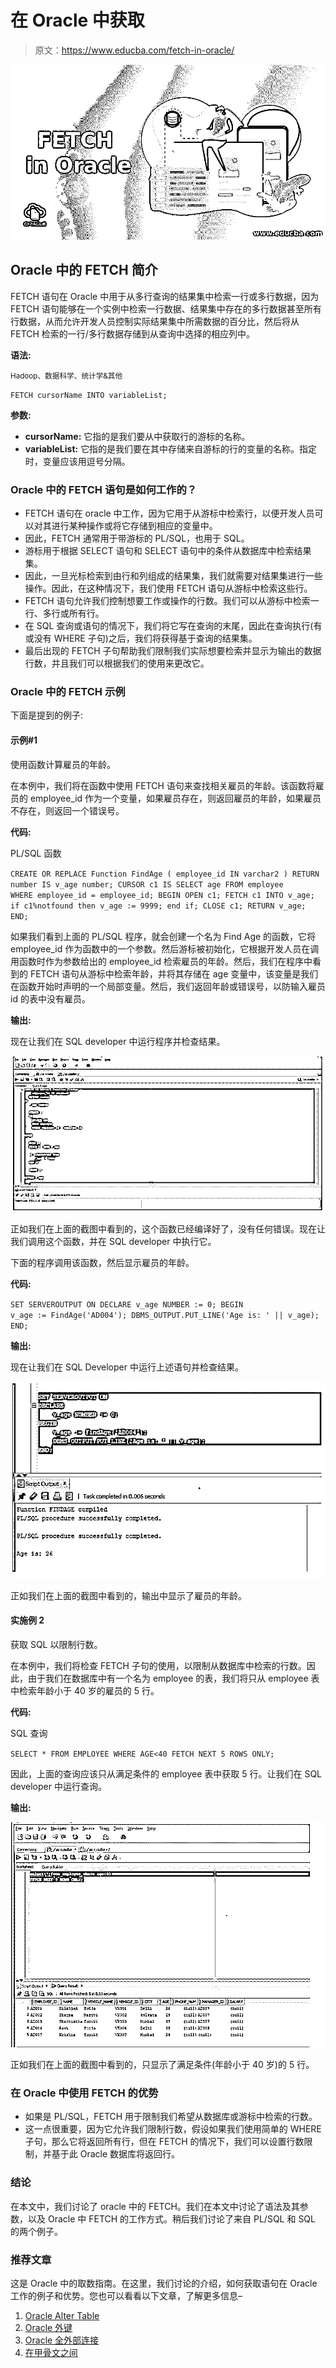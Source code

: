 # 在 Oracle 中获取

> 原文：<https://www.educba.com/fetch-in-oracle/>

![FETCH in Oracle](img/63edca80f236df2dab78e17d95c8a004.png)



## Oracle 中的 FETCH 简介

FETCH 语句在 Oracle 中用于从多行查询的结果集中检索一行或多行数据，因为 FETCH 语句能够在一个实例中检索一行数据、结果集中存在的多行数据甚至所有行数据，从而允许开发人员控制实际结果集中所需数据的百分比，然后将从 FETCH 检索的一行/多行数据存储到从查询中选择的相应列中。

**语法:**

<small>Hadoop、数据科学、统计学&其他</small>

`FETCH cursorName INTO variableList;`

**参数:**

*   **cursorName:** 它指的是我们要从中获取行的游标的名称。
*   **variableList:** 它指的是我们要在其中存储来自游标的行的变量的名称。指定时，变量应该用逗号分隔。

### Oracle 中的 FETCH 语句是如何工作的？

*   FETCH 语句在 oracle 中工作，因为它用于从游标中检索行，以便开发人员可以对其进行某种操作或将它存储到相应的变量中。
*   因此，FETCH 通常用于带游标的 PL/SQL，也用于 SQL。
*   游标用于根据 SELECT 语句和 SELECT 语句中的条件从数据库中检索结果集。
*   因此，一旦光标检索到由行和列组成的结果集，我们就需要对结果集进行一些操作。因此，在这种情况下，我们使用 FETCH 语句从游标中检索这些行。
*   FETCH 语句允许我们控制想要工作或操作的行数。我们可以从游标中检索一行、多行或所有行。
*   在 SQL 查询或语句的情况下，我们将它写在查询的末尾，因此在查询执行(有或没有 WHERE 子句)之后，我们将获得基于查询的结果集。
*   最后出现的 FETCH 子句帮助我们限制我们实际想要检索并显示为输出的数据行数，并且我们可以根据我们的使用来更改它。

### Oracle 中的 FETCH 示例

下面是提到的例子:

#### 示例#1

使用函数计算雇员的年龄。

在本例中，我们将在函数中使用 FETCH 语句来查找相关雇员的年龄。该函数将雇员的 employee_id 作为一个变量，如果雇员存在，则返回雇员的年龄，如果雇员不存在，则返回一个错误号。

**代码:**

PL/SQL 函数

`CREATE OR REPLACE Function FindAge
( employee_id IN varchar2 )
RETURN number
IS
v_age number;
CURSOR c1
IS
SELECT age
FROM employee
WHERE employee_id = employee_id;
BEGIN
OPEN c1;
FETCH c1 INTO v_age;
if c1%notfound then
v_age := 9999;
end if;
CLOSE c1;
RETURN v_age;
END;`

如果我们看到上面的 PL/SQL 程序，就会创建一个名为 Find Age 的函数，它将 employee_id 作为函数中的一个参数。然后游标被初始化，它根据开发人员在调用函数时作为参数给出的 employee_id 检索雇员的年龄。然后，我们在程序中看到的 FETCH 语句从游标中检索年龄，并将其存储在 age 变量中，该变量是我们在函数开始时声明的一个局部变量。然后，我们返回年龄或错误号，以防输入雇员 id 的表中没有雇员。

**输出:**

现在让我们在 SQL developer 中运行程序并检查结果。

![fetch in oracle 1](img/38bf11f5da86b38d66ae39b3d70a7b08.png)



正如我们在上面的截图中看到的，这个函数已经编译好了，没有任何错误。现在让我们调用这个函数，并在 SQL developer 中执行它。

下面的程序调用该函数，然后显示雇员的年龄。

**代码:**

`SET SERVEROUTPUT ON
DECLARE
v_age NUMBER := 0;
BEGIN
v_age := FindAge('AD004');
DBMS_OUTPUT.PUT_LINE('Age is: ' || v_age);
END;`

**输出:**

现在让我们在 SQL Developer 中运行上述语句并检查结果。

![fetch in oracle 2](img/f0d476dc90d0e603816c97261b069b35.png)



正如我们在上面的截图中看到的，输出中显示了雇员的年龄。

#### 实施例 2

获取 SQL 以限制行数。

在本例中，我们将检查 FETCH 子句的使用，以限制从数据库中检索的行数。因此，由于我们在数据库中有一个名为 employee 的表，我们将只从 employee 表中检索年龄小于 40 岁的雇员的 5 行。

**代码:**

SQL 查询

`SELECT * FROM EMPLOYEE WHERE AGE<40
FETCH NEXT 5 ROWS ONLY;`

因此，上面的查询应该只从满足条件的 employee 表中获取 5 行。让我们在 SQL developer 中运行查询。

**输出:**

![Example #2](img/6acab5bf22b085f04acbf0cb4a0eb9d5.png)



正如我们在上面的截图中看到的，只显示了满足条件(年龄小于 40 岁)的 5 行。

### 在 Oracle 中使用 FETCH 的优势

*   如果是 PL/SQL，FETCH 用于限制我们希望从数据库或游标中检索的行数。
*   这一点很重要，因为它允许我们限制行数，假设如果我们使用简单的 WHERE 子句，那么它将返回所有行，但在 FETCH 的情况下，我们可以设置行数限制，并基于此 Oracle 数据库将返回行。

### 结论

在本文中，我们讨论了 oracle 中的 FETCH。我们在本文中讨论了语法及其参数，以及 Oracle 中 FETCH 的工作方式。稍后我们讨论了来自 PL/SQL 和 SQL 的两个例子。

### 推荐文章

这是 Oracle 中的取数指南。在这里，我们讨论的介绍，如何获取语句在 Oracle 工作的例子和优势。您也可以看看以下文章，了解更多信息–

1.  [Oracle Alter Table](https://www.educba.com/oracle-alter-table/)
2.  [Oracle 外键](https://www.educba.com/oracle-foreign-key/)
3.  [Oracle 全外部连接](https://www.educba.com/oracle-full-outer-join/)
4.  [在甲骨文之间](https://www.educba.com/between-in-oracle/)





